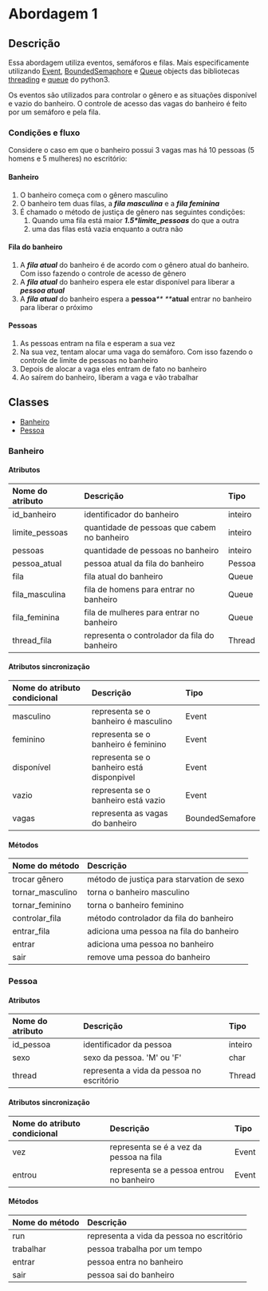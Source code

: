 # Abordagem 1

## Descrição

Essa abordagem utiliza eventos, semáforos e filas. Mais especificamente utilizando [Event](https://docs.python.org/3/library/threading.html#event-objects), [BoundedSemaphore](https://docs.python.org/3/library/threading.html#semaphore-objects) e [Queue](https://docs.python.org/3/library/queue.html#queue-objects) objects das bibliotecas [threading](https://docs.python.org/3/library/threading.html) e  [queue](https://docs.python.org/3/library/queue.html) do python3.

Os eventos são utilizados para controlar o gênero e as situações disponível e vazio do banheiro. O controle de acesso das vagas do banheiro é feito por um semáforo e pela fila.

### Condições e fluxo

Considere o caso em que o banheiro possui 3 vagas mas há 10 pessoas \(5 homens e 5 mulheres\) no escritório:

#### Banheiro

1. O banheiro começa com o gênero masculino
2. O banheiro tem duas filas, a _**fila masculina**_ e a _**fila feminina**_
3. É chamado o método de justiça de gênero nas seguintes condições:
   1. Quando uma fila está maior _**1.5\*limite\_pessoas**_ do que a outra
   2.  uma das filas está vazia enquanto a outra não

#### Fila do banheiro

1. A _**fila atual**_ do banheiro é de acordo com o gênero atual do banheiro. Com isso fazendo o controle de acesso de gênero
2. A _**fila atual**_ do banheiro espera ele estar disponível para liberar a _**pessoa atual**_
3. A _**fila atual**_ do banheiro espera a **pessoa**_** **_**atual** entrar no banheiro para liberar o próximo

#### Pessoas

1. As pessoas entram na fila e esperam a sua vez
2. Na sua vez, tentam  alocar uma vaga do semáforo. Com isso fazendo o controle de limite de pessoas no banheiro
3. Depois de alocar a vaga eles entram de fato no banheiro
4. Ao saírem  do banheiro, liberam a vaga e vão trabalhar

## Classes

* [Banheiro](#banheiro)
* [Pessoa](#pessoa)

### Banheiro

#### Atributos

| Nome do atributo | Descrição | Tipo |
| :--- | :--- | :--- |
| id\_banheiro | identificador do banheiro | inteiro |
| limite\_pessoas | quantidade de pessoas que cabem no banheiro | inteiro |
| pessoas | quantidade de pessoas no banheiro | inteiro |
| pessoa\_atual | pessoa atual da fila do banheiro | Pessoa |
| fila | fila atual do banheiro | Queue |
| fila\_masculina | fila de homens para entrar no banheiro | Queue |
| fila\_feminina | fila de mulheres para entrar no banheiro | Queue |
| thread\_fila | representa o controlador da fila do banheiro | Thread |

#### Atributos sincronização

| Nome do atributo condicional | Descrição | Tipo |
| :--- | :--- | :--- |
| masculino | representa se o banheiro é masculino | Event |
| feminino | representa se o banheiro é feminino | Event |
| disponível | representa se o banheiro está disponpivel | Event |
| vazio | representa se o banheiro está vazio | Event |
| vagas | representa as vagas do banheiro | BoundedSemafore |

#### Métodos

| Nome do método | Descrição |
| :--- | :--- |
| trocar gênero | método de justiça para starvation de sexo |
| tornar\_masculino | torna o banheiro masculino |
| tornar\_feminino | torna o banheiro feminino |
| controlar\_fila | método controlador da fila do banheiro |
| entrar\_fila | adiciona uma pessoa na fila do banheiro |
| entrar | adiciona uma pessoa no banheiro |
| sair | remove uma pessoa do banheiro |

### Pessoa

#### Atributos

| Nome do atributo | Descrição | Tipo |
| :--- | :--- | :--- |
| id\_pessoa | identificador da pessoa | inteiro |
| sexo | sexo da pessoa. 'M' ou 'F' | char |
| thread | representa a vida da pessoa no escritório | Thread |

#### Atributos sincronização

| Nome do atributo condicional | Descrição | Tipo |
| :--- | :--- | :--- |
| vez | representa se é a vez da pessoa na fila | Event |
| entrou | representa se a pessoa entrou no banheiro | Event |

#### Métodos

| Nome do método | Descrição |
| :--- | :--- |
| run | representa a vida da pessoa no escritório |
| trabalhar | pessoa trabalha por um tempo |
| entrar | pessoa entra no banheiro |
| sair | pessoa sai do banheiro |



